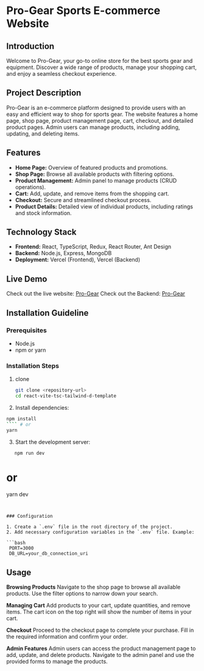 # Pro-Gear Sports E-commerce Website

## Introduction

Welcome to Pro-Gear, your go-to online store for the best sports gear and equipment. Discover a wide
range of products, manage your shopping cart, and enjoy a seamless checkout experience.

## Project Description

Pro-Gear is an e-commerce platform designed to provide users with an easy and efficient way to shop
for sports gear. The website features a home page, shop page, product management page, cart,
checkout, and detailed product pages. Admin users can manage products, including adding, updating,
and deleting items.

## Features

- **Home Page:** Overview of featured products and promotions.
- **Shop Page:** Browse all available products with filtering options.
- **Product Management:** Admin panel to manage products (CRUD operations).
- **Cart:** Add, update, and remove items from the shopping cart.
- **Checkout:** Secure and streamlined checkout process.
- **Product Details:** Detailed view of individual products, including ratings and stock
  information.

## Technology Stack

- **Frontend:** React, TypeScript, Redux, React Router, Ant Design
- **Backend:** Node.js, Express, MongoDB
- **Deployment:** Vercel (Frontend), Vercel (Backend)

## Live Demo

Check out the live website: [Pro-Gear](https://pro-gear-frontend.vercel.app/) Check out the Backend:
[Pro-Gear](https://pro-gear-backend.vercel.app/)

## Installation Guideline

### Prerequisites

- Node.js
- npm or yarn

### Installation Steps

1. clone

   ```bash
   git clone <repository-url>
   cd react-vite-tsc-tailwind-d-template

   ```

2. Install dependencies:

`````bash
npm install
```` # or
yarn

`````

3. Start the development server:

```bash
   npm run dev
```

# or

yarn dev

````


### Configuration

1. Create a `.env` file in the root directory of the project.
2. Add necessary configuration variables in the `.env` file. Example:

```bash
 PORT=3000
 DB_URL=your_db_connection_uri

````

## Usage

**Browsing Products** Navigate to the shop page to browse all available products. Use the filter
options to narrow down your search.

**Managing Cart** Add products to your cart, update quantities, and remove items. The cart icon on
the top right will show the number of items in your cart.

**Checkout** Proceed to the checkout page to complete your purchase. Fill in the required
information and confirm your order.

**Admin Features** Admin users can access the product management page to add, update, and delete
products. Navigate to the admin panel and use the provided forms to manage the products.
